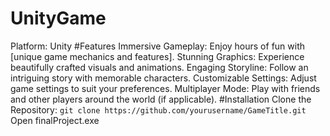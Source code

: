 # UnityGame
Platform: Unity
#Features
Immersive Gameplay: Enjoy hours of fun with [unique game mechanics and features].
Stunning Graphics: Experience beautifully crafted visuals and animations.
Engaging Storyline: Follow an intriguing story with memorable characters.
Customizable Settings: Adjust game settings to suit your preferences.
Multiplayer Mode: Play with friends and other players around the world (if applicable).
#Installation
Clone the Repository:
```git clone https://github.com/yourusername/GameTitle.git```
Open finalProject.exe
